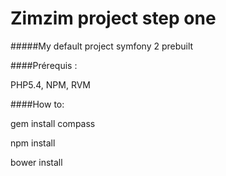 Zimzim project step one
=======================

#####My default project symfony 2 prebuilt


####Prérequis : 

PHP5.4, NPM, RVM



####How to: 

gem install compass

npm install

bower install
